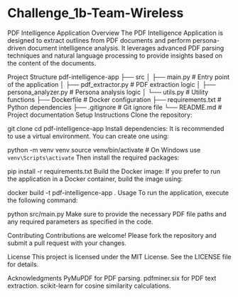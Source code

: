 # Challenge_1b-Team-Wireless
PDF Intelligence Application
Overview
The PDF Intelligence Application is designed to extract outlines from PDF documents and perform persona-driven document intelligence analysis. It leverages advanced PDF parsing techniques and natural language processing to provide insights based on the content of the documents.

Project Structure
pdf-intelligence-app
├── src
│   ├── main.py               # Entry point of the application
│   ├── pdf_extractor.py      # PDF extraction logic
│   ├── persona_analyzer.py   # Persona analysis logic
│   └── utils.py              # Utility functions
├── Dockerfile                 # Docker configuration
├── requirements.txt           # Python dependencies
├── .gitignore                 # Git ignore file
└── README.md                  # Project documentation
Setup Instructions
Clone the repository:

git clone <repository-url>
cd pdf-intelligence-app
Install dependencies: It is recommended to use a virtual environment. You can create one using:

python -m venv venv
source venv/bin/activate  # On Windows use `venv\Scripts\activate`
Then install the required packages:

pip install -r requirements.txt
Build the Docker image: If you prefer to run the application in a Docker container, build the image using:

docker build -t pdf-intelligence-app .
Usage
To run the application, execute the following command:

python src/main.py
Make sure to provide the necessary PDF file paths and any required parameters as specified in the code.

Contributing
Contributions are welcome! Please fork the repository and submit a pull request with your changes.

License
This project is licensed under the MIT License. See the LICENSE file for details.

Acknowledgments
PyMuPDF for PDF parsing.
pdfminer.six for PDF text extraction.
scikit-learn for cosine similarity calculations.

